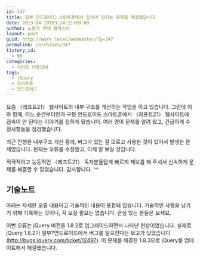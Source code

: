 ```yaml
---
id: 347
title: 일부 안드로이드 스마트폰에서 접속이 안되는 문제를 해결했습니다
date: 2013-04-10T03:24:21+00:00
author: 노동자 연대 웹마스터
layout: post
guid: http://work.local/webmaster/?p=347
permalink: /archives/347
tistory_id:
  - 96
categories:
  - 사이트 이용안내
tags:
  - jQuery
  - 스마트폰
  - 안드로이드
---
```

요즘 〈레프트21〉 웹사이트의 내부 구조를 개선하는 작업을 하고 있습니다. 그런데 이와 함께, 어느 순간부터인가 구형 안드로이드 스마트폰에서 〈레프트21〉 웹사이트에 접속이 안 된다는 이야기를 접하게 됐습니다. 여러 명이 문제를 알려 왔고, 긴급하게 수정사항들을 점검했습니다.

최근 진행한 내부구조 개선 중에, 버그가 있는 걸 모르고 사용한 것이 있어서 발생한 문제였습니다. 현재는 오류를 수정했고, 이제 잘 보일 것입니다.

적극적이고 능동적인 〈레프트21〉 독자분들답게 빠르게 제보를 해 주셔서 신속하게 문제를 해결할 수 있었습니다. 감사합니다. ^^

## 기술노트

아래는 자세한 오류 내용이고 기술적인 내용이 포함돼 있습니다. 기술적인 사항을 남기기 위해 기록하는 것이니, 꼭 보실 필요는 없습니다. 관심 있는 분들은 보세요.

이번 오류는 jQuery 버전을 1.8.2로 업그레이드하면서 나타난 현상이었습니다. 실제로 jQuery 1.8.2가 일부?안드로이드에서 버그를 일으킨다는 보고가 있었습니다(<a class="tx-link" href="http://bugs.jquery.com/ticket/12497" target="_blank">http://bugs.jquery.com/ticket/12497</a>). 이 문제를 해결한 1.8.3으로 jQuery를 업데이트해서 해결했습니다.
